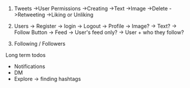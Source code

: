 1. Tweets
    ->User Permissions
        ->Creating
            ->Text
            ->Image
        ->Delete
        ->Retweeting
        ->Liking or Unliking
    
2. Users
    -> Register
    -> login
    -> Logout
    -> Profile
        -> Image?
        -> Text?
        -> Follow Button
    -> Feed
        -> User's feed only?
        -> User + who they follow?
 
3. Following / Followers


Long term todos
- Notifications
- DM
- Explore -> finding hashtags                